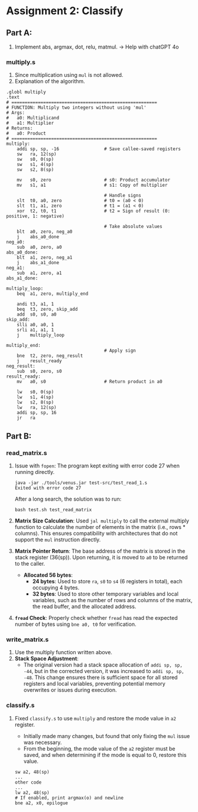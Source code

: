 # Assignment 2: Classify
## Part A:
1. Implement abs, argmax, dot, relu, matmul. -> Help with chatGPT 4o


### multiply.s
1. Since multiplication using `mul` is not allowed.
2. Explanation of the algorithm.

```assembly
.globl multiply
.text
# =======================================================
# FUNCTION: Multiply two integers without using 'mul'
# Args:
#   a0: Multiplicand
#   a1: Multiplier
# Returns:
#   a0: Product
# =======================================================
multiply:
    addi sp, sp, -16                 # Save callee-saved registers
    sw   ra, 12(sp)
    sw   s0, 0(sp)
    sw   s1, 4(sp)
    sw   s2, 8(sp)

    mv   s0, zero                    # s0: Product accumulator
    mv   s1, a1                      # s1: Copy of multiplier

                                     # Handle signs
    slt  t0, a0, zero                # t0 = (a0 < 0)
    slt  t1, a1, zero                # t1 = (a1 < 0)
    xor  t2, t0, t1                  # t2 = Sign of result (0: positive, 1: negative)

                                     # Take absolute values
    blt  a0, zero, neg_a0
    j    abs_a0_done
neg_a0:
    sub  a0, zero, a0
abs_a0_done:
    blt  a1, zero, neg_a1
    j    abs_a1_done
neg_a1:
    sub  a1, zero, a1
abs_a1_done:

multiply_loop:
    beq  a1, zero, multiply_end

    andi t3, a1, 1
    beq  t3, zero, skip_add
    add  s0, s0, a0
skip_add:
    slli a0, a0, 1
    srli a1, a1, 1
    j    multiply_loop

multiply_end:
                                     # Apply sign
    bne  t2, zero, neg_result
    j    result_ready
neg_result:
    sub  s0, zero, s0
result_ready:
    mv   a0, s0                      # Return product in a0

    lw   s0, 0(sp)
    lw   s1, 4(sp)
    lw   s2, 8(sp)
    lw   ra, 12(sp)
    addi sp, sp, 16
    jr   ra
```

## Part B:

### read_matrix.s
1. Issue with `fopen`: The program kept exiting with error code 27 when running directly.

   ```
   java -jar ./tools/venus.jar test-src/test_read_1.s 
   Exited with error code 27
   ```
   
   After a long search, the solution was to run:
   
   ```
   bash test.sh test_read_matrix
   ```

2. **Matrix Size Calculation**: Used `jal multiply` to call the external multiply function to calculate the number of elements in the matrix (i.e., rows * columns). This ensures compatibility with architectures that do not support the `mul` instruction directly.

3. **Matrix Pointer Return**: The base address of the matrix is stored in the stack register (36(sp)). Upon returning, it is moved to `a0` to be returned to the caller.
   * **Allocated 56 bytes**:
     * **24 bytes**: Used to store `ra`, `s0` to `s4` (6 registers in total), each occupying 4 bytes.
     * **32 bytes**: Used to store other temporary variables and local variables, such as the number of rows and columns of the matrix, the read buffer, and the allocated address.

4. **`fread` Check**: Properly check whether `fread` has read the expected number of bytes using `bne a0, t0` for verification.

### write_matrix.s
1. Use the multiply function written above.
2. **Stack Space Adjustment**:
   * The original version had a stack space allocation of `addi sp, sp, -44`, but in the corrected version, it was increased to `addi sp, sp, -48`. This change ensures there is sufficient space for all stored registers and local variables, preventing potential memory overwrites or issues during execution.

### classify.s
1. Fixed `classify.s` to use `multiply` and restore the mode value in `a2` register.
   * Initially made many changes, but found that only fixing the `mul` issue was necessary.
   * From the beginning, the mode value of the `a2` register must be saved, and when determining if the mode is equal to 0, restore this value.

   ```assembly
   sw a2, 48(sp)
   ...
   other code
   ...
   lw a2, 48(sp)
   # If enabled, print argmax(o) and newline
   bne a2, x0, epilogue
   ```
